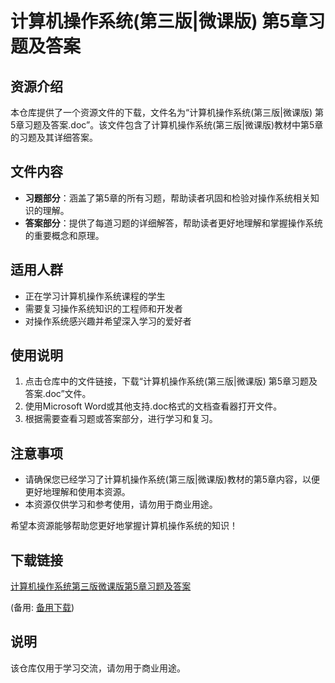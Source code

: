 # 计算机操作系统(第三版|微课版) 第5章习题及答案

## 资源介绍

本仓库提供了一个资源文件的下载，文件名为“计算机操作系统(第三版|微课版) 第5章习题及答案.doc”。该文件包含了计算机操作系统(第三版|微课版)教材中第5章的习题及其详细答案。

## 文件内容

- **习题部分**：涵盖了第5章的所有习题，帮助读者巩固和检验对操作系统相关知识的理解。
- **答案部分**：提供了每道习题的详细解答，帮助读者更好地理解和掌握操作系统的重要概念和原理。

## 适用人群

- 正在学习计算机操作系统课程的学生
- 需要复习操作系统知识的工程师和开发者
- 对操作系统感兴趣并希望深入学习的爱好者

## 使用说明

1. 点击仓库中的文件链接，下载“计算机操作系统(第三版|微课版) 第5章习题及答案.doc”文件。
2. 使用Microsoft Word或其他支持.doc格式的文档查看器打开文件。
3. 根据需要查看习题或答案部分，进行学习和复习。

## 注意事项

- 请确保您已经学习了计算机操作系统(第三版|微课版)教材的第5章内容，以便更好地理解和使用本资源。
- 本资源仅供学习和参考使用，请勿用于商业用途。

希望本资源能够帮助您更好地掌握计算机操作系统的知识！

## 下载链接
[计算机操作系统第三版微课版第5章习题及答案](https://pan.quark.cn/s/d725cb01c107) 

(备用: [备用下载](https://pan.baidu.com/s/1umhy_-ASM-aG2lB6xraB4Q?pwd=1234))

## 说明

该仓库仅用于学习交流，请勿用于商业用途。
